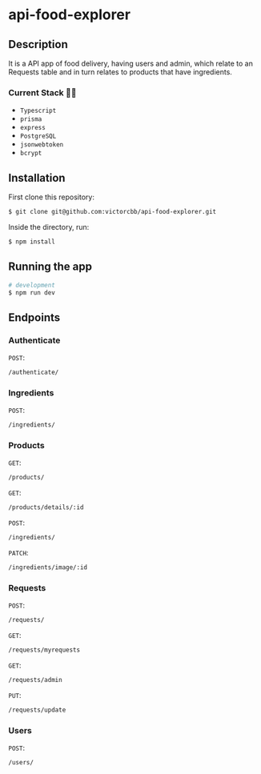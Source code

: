 # api-food-explorer

## Description

It is a API app of food delivery, having users and admin, which relate to an Requests table and in turn relates to products that have ingredients.

### Current Stack :technologist:
- `Typescript`
- `prisma`
- `express`
- `PostgreSQL`
- `jsonwebtoken`
- `bcrypt`

## Installation

First clone this repository:

```bash
$ git clone git@github.com:victorcbb/api-food-explorer.git
```

Inside the directory, run:
```bash
$ npm install
```

## Running the app

```bash
# development
$ npm run dev
```

## Endpoints

### Authenticate

`POST`: 
```bash 
/authenticate/
```

### Ingredients

`POST`: 
```bash 
/ingredients/
```

### Products

`GET`: 
```bash 
/products/
```

`GET`: 
```bash 
/products/details/:id
```

`POST`: 
```bash 
/ingredients/
```

`PATCH`: 
```bash 
/ingredients/image/:id
```

### Requests

`POST`: 
```bash 
/requests/
```

`GET`: 
```bash 
/requests/myrequests
```

`GET`: 
```bash 
/requests/admin
```

`PUT`: 
```bash 
/requests/update
```

### Users

`POST`: 
```bash 
/users/
```


